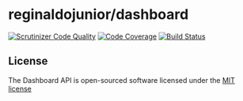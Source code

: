 # reginaldojunior/dashboard

[![Scrutinizer Code Quality](https://scrutinizer-ci.com/g/ciawn/api/badges/quality-score.png?b=master)](https://scrutinizer-ci.com/g/ciawn/api/?branch=master) [![Code Coverage](https://scrutinizer-ci.com/g/ciawn/api/badges/coverage.png?b=master)](https://scrutinizer-ci.com/g/ciawn/api/?branch=master) [![Build Status](https://scrutinizer-ci.com/g/ciawn/api/badges/build.png?b=master)](https://scrutinizer-ci.com/g/ciawn/api/build-status/master)

## License

The Dashboard API is open-sourced software licensed under the [MIT license](http://opensource.org/licenses/MIT)
